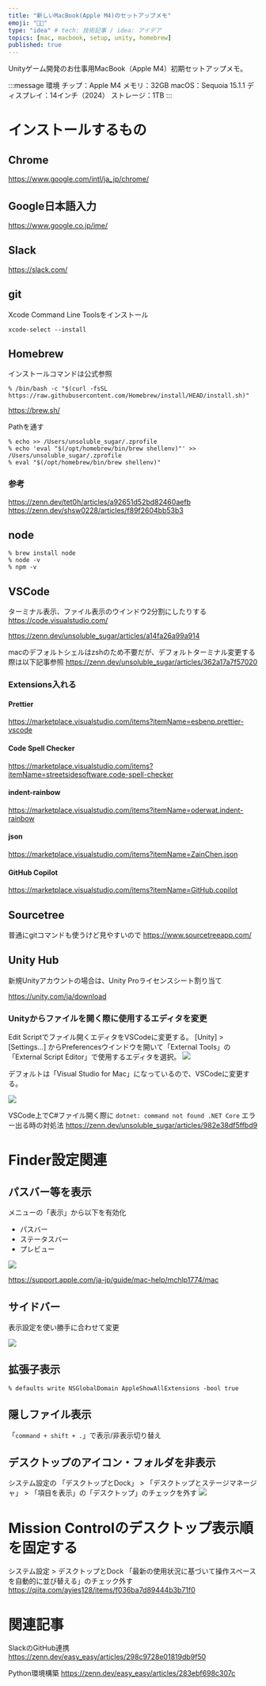 ```yaml
---
title: "新しいMacBook(Apple M4)のセットアップメモ"
emoji: "👨‍💻"
type: "idea" # tech: 技術記事 / idea: アイデア
topics: [mac, macbook, setup, unity, homebrew]
published: true
---
```


Unityゲーム開発のお仕事用MacBook（Apple M4）初期セットアップメモ。

:::message
環境
チップ：Apple M4
メモリ：32GB
macOS：Sequoia 15.1.1
ディスプレイ：14インチ（2024）
ストレージ：1TB
:::

# インストールするもの

## Chrome
https://www.google.com/intl/ja_jp/chrome/

## Google日本語入力

https://www.google.co.jp/ime/

## Slack

https://slack.com/


## git
Xcode Command Line Toolsをインストール

```shell
xcode-select --install
```

## Homebrew
インストールコマンドは公式参照

```shell
% /bin/bash -c "$(curl -fsSL https://raw.githubusercontent.com/Homebrew/install/HEAD/install.sh)"
```
https://brew.sh/


Pathを通す

```shell
% echo >> /Users/unsoluble_sugar/.zprofile
% echo 'eval "$(/opt/homebrew/bin/brew shellenv)"' >> /Users/unsoluble_sugar/.zprofile
% eval "$(/opt/homebrew/bin/brew shellenv)"
```

### 参考

https://zenn.dev/tet0h/articles/a92651d52bd82460aefb
https://zenn.dev/shsw0228/articles/f89f2604bb53b3

## node

```shell
% brew install node
% node -v
% npm -v
```

## VSCode

ターミナル表示、ファイル表示のウインドウ2分割にしたりする
https://code.visualstudio.com/

https://zenn.dev/unsoluble_sugar/articles/a14fa26a99a914


macのデフォルトシェルはzshのため不要だが、デフォルトターミナル変更する際は以下記事参照
https://zenn.dev/unsoluble_sugar/articles/362a17a7f57020

### Extensions入れる

#### Prettier
https://marketplace.visualstudio.com/items?itemName=esbenp.prettier-vscode

#### Code Spell Checker
https://marketplace.visualstudio.com/items?itemName=streetsidesoftware.code-spell-checker

#### indent-rainbow
https://marketplace.visualstudio.com/items?itemName=oderwat.indent-rainbow

#### json
https://marketplace.visualstudio.com/items?itemName=ZainChen.json

#### GitHub Copilot
https://marketplace.visualstudio.com/items?itemName=GitHub.copilot

## Sourcetree
普通にgitコマンドも使うけど見やすいので
https://www.sourcetreeapp.com/

## Unity Hub

新規Unityアカウントの場合は、Unity Proライセンスシート割り当て

https://unity.com/ja/download

### Unityからファイルを開く際に使用するエディタを変更

Edit Scriptでファイル開くエディタをVSCodeに変更する。
[Unity] > [Settings...] からPreferencesウインドウを開いて「External Tools」の「External Script Editor」で使用するエディタを選択。
![](https://storage.googleapis.com/zenn-user-upload/a2845edebb73-20241205.png)

デフォルトは「Visual Studio for Mac」になっているので、VSCodeに変更する。

![](https://storage.googleapis.com/zenn-user-upload/8a7f62b8f45d-20241205.png)

VSCode上でC#ファイル開く際に `dotnet: command not found .NET Core` エラー出る時の対処法
https://zenn.dev/unsoluble_sugar/articles/982e38df5ffbd9

# Finder設定関連

## パスバー等を表示


メニューの「表示」から以下を有効化
- パスバー
- ステータスバー
- プレビュー

![](https://storage.googleapis.com/zenn-user-upload/e93a27c849ea-20241203.png)

https://support.apple.com/ja-jp/guide/mac-help/mchlp1774/mac

## サイドバー
表示設定を使い勝手に合わせて変更

![](https://storage.googleapis.com/zenn-user-upload/ca33578811e1-20250120.png)

## 拡張子表示

```shell
% defaults write NSGlobalDomain AppleShowAllExtensions -bool true
```

## 隠しファイル表示
「`command + shift + .`」で表示/非表示切り替え

## デスクトップのアイコン・フォルダを非表示
システム設定の 「デスクトップとDock」 > 「デスクトップとステージマネージャ」 > 「項目を表示」の「デスクトップ」のチェックを外す
![](https://storage.googleapis.com/zenn-user-upload/29b8cb7398a5-20241203.png)

# Mission Controlのデスクトップ表示順を固定する

システム設定 > デスクトップとDock
「最新の使用状況に基づいて操作スペースを自動的に並び替える」のチェック外す
https://qiita.com/ayies128/items/f036ba7d89444b3b71f0

# 関連記事
SlackのGitHub連携
https://zenn.dev/easy_easy/articles/298c9728e01819db9f50

Python環境構築
https://zenn.dev/easy_easy/articles/283ebf698c307c